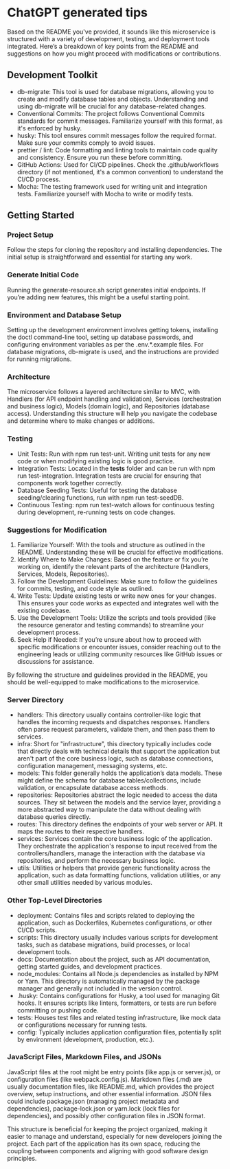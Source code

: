 # ChatGPT generated tips

Based on the README you've provided, it sounds like this microservice is structured with a variety of development, testing, and deployment tools integrated. Here’s a breakdown of key points from the README and suggestions on how you might proceed with modifications or contributions.
## Development Toolkit

- db-migrate: This tool is used for database migrations, allowing you to create and modify database tables and objects. Understanding and using db-migrate will be crucial for any database-related changes.
- Conventional Commits: The project follows Conventional Commits standards for commit messages. Familiarize yourself with this format, as it's enforced by husky.
- husky: This tool ensures commit messages follow the required format. Make sure your commits comply to avoid issues.
- prettier / lint: Code formatting and linting tools to maintain code quality and consistency. Ensure you run these before committing.
- GitHub Actions: Used for CI/CD pipelines. Check the .github/workflows directory (if not mentioned, it's a common convention) to understand the CI/CD process.
- Mocha: The testing framework used for writing unit and integration tests. Familiarize yourself with Mocha to write or modify tests.

## Getting Started
### Project Setup

Follow the steps for cloning the repository and installing dependencies. The initial setup is straightforward and essential for starting any work.
### Generate Initial Code

Running the generate-resource.sh script generates initial endpoints. If you’re adding new features, this might be a useful starting point.
### Environment and Database Setup

Setting up the development environment involves getting tokens, installing the doctl command-line tool, setting up database passwords, and configuring environment variables as per the .env.*.example files. For database migrations, db-migrate is used, and the instructions are provided for running migrations.
### Architecture

The microservice follows a layered architecture similar to MVC, with Handlers (for API endpoint handling and validation), Services (orchestration and business logic), Models (domain logic), and Repositories (database access). Understanding this structure will help you navigate the codebase and determine where to make changes or additions.
### Testing

- Unit Tests: Run with npm run test-unit. Writing unit tests for any new code or when modifying existing logic is good practice.
- Integration Tests: Located in the __tests__ folder and can be run with npm run test-integration. Integration tests are crucial for ensuring that components work together correctly.
- Database Seeding Tests: Useful for testing the database seeding/clearing functions, run with npm run test-seedDB.
- Continuous Testing: npm run test-watch allows for continuous testing during development, re-running tests on code changes.

### Suggestions for Modification

1. Familiarize Yourself: With the tools and structure as outlined in the README. Understanding these will be crucial for effective modifications.
2. Identify Where to Make Changes: Based on the feature or fix you’re working on, identify the relevant parts of the architecture (Handlers, Services, Models, Repositories).
3. Follow the Development Guidelines: Make sure to follow the guidelines for commits, testing, and code style as outlined.
4. Write Tests: Update existing tests or write new ones for your changes. This ensures your code works as expected and integrates well with the existing codebase. 
5. Use the Development Tools: Utilize the scripts and tools provided (like the resource generator and testing commands) to streamline your development process. 
6. Seek Help if Needed: If you’re unsure about how to proceed with specific modifications or encounter issues, consider reaching out to the engineering leads or utilizing community resources like GitHub issues or discussions for assistance.

By following the structure and guidelines provided in the README, you should be well-equipped to make modifications to the microservice.



### Server Directory
- handlers: This directory usually contains controller-like logic that handles the incoming requests and dispatches responses. Handlers often parse request parameters, validate them, and then pass them to services. 
- infra: Short for "infrastructure", this directory typically includes code that directly deals with technical details that support the application but aren't part of the core business logic, such as database connections, configuration management, messaging systems, etc. 
- models: This folder generally holds the application’s data models. These might define the schema for database tables/collections, include validation, or encapsulate database access methods. 
- repositories: Repositories abstract the logic needed to access the data sources. They sit between the models and the service layer, providing a more abstracted way to manipulate the data without dealing with database queries directly. 
- routes: This directory defines the endpoints of your web server or API. It maps the routes to their respective handlers. 
- services: Services contain the core business logic of the application. They orchestrate the application's response to input received from the controllers/handlers, manage the interaction with the database via repositories, and perform the necessary business logic. 
- utils: Utilities or helpers that provide generic functionality across the application, such as data formatting functions, validation utilities, or any other small utilities needed by various modules.

### Other Top-Level Directories
- deployment: Contains files and scripts related to deploying the application, such as Dockerfiles, Kubernetes configurations, or other CI/CD scripts. 
- scripts: This directory usually includes various scripts for development tasks, such as database migrations, build processes, or local development tools. 
- docs: Documentation about the project, such as API documentation, getting started guides, and development practices. 
- node_modules: Contains all Node.js dependencies as installed by NPM or Yarn. This directory is automatically managed by the package manager and generally not included in the version control. 
- .husky: Contains configurations for Husky, a tool used for managing Git hooks. It ensures scripts like linters, formatters, or tests are run before committing or pushing code. 
- tests: Houses test files and related testing infrastructure, like mock data or configurations necessary for running tests. 
- config: Typically includes application configuration files, potentially split by environment (development, production, etc.).

### JavaScript Files, Markdown Files, and JSONs
JavaScript files at the root might be entry points (like app.js or server.js), or configuration files (like webpack.config.js).
    Markdown files (.md) are usually documentation files, like README.md, which provides the project overview, setup instructions, and other essential information.
    JSON files could include package.json (managing project metadata and dependencies), package-lock.json or yarn.lock (lock files for dependencies), and possibly other configuration files in JSON format.

This structure is beneficial for keeping the project organized, making it easier to manage and understand, especially for new developers joining the project. Each part of the application has its own space, reducing the coupling between components and aligning with good software design principles.